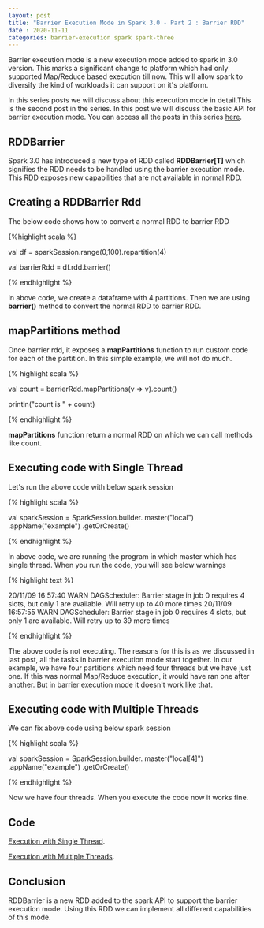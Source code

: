 ```yaml
---
layout: post
title: "Barrier Execution Mode in Spark 3.0 - Part 2 : Barrier RDD"
date : 2020-11-11
categories: barrier-execution spark spark-three 
---
```

Barrier execution mode is a new execution mode added to spark in 3.0 version. This marks a significant change to platform which had only supported Map/Reduce based execution till now. This will allow spark to diversify the kind of workloads it can support on it's platform.

In this series posts we will discuss about this execution mode in detail.This is the second post in the series. In this post we will discuss the basic API for barrier execution mode. You can access all the posts in this series [here](/categories/barrier-execution).

## RDDBarrier

Spark 3.0 has introduced a new type of RDD called **RDDBarrier[T]** which signifies the RDD needs to be handled using the barrier execution mode. This RDD exposes new capabilities that are not available in normal RDD.

## Creating a RDDBarrier Rdd

The below code shows how to convert a normal RDD to barrier RDD

{%highlight scala %}

val df = sparkSession.range(0,100).repartition(4)

val barrierRdd = df.rdd.barrier()

{% endhighlight %}

In above code, we create a dataframe with 4 partitions. Then we are using **barrier()** method to convert the normal RDD to barrier RDD.

## mapPartitions method

Once barrier rdd, it exposes a **mapPartitions** function to run custom code for each of the partition. In this simple example, we will not do much.

{% highlight scala %}


val count = barrierRdd.mapPartitions(v => v).count()

println("count is " + count)

{% endhighlight %}

**mapPartitions** function return a normal RDD on which we can call methods like count.

## Executing code with Single Thread

Let's run the above code with below spark session

{% highlight scala %}

val sparkSession = SparkSession.builder.
          master("local")
          .appName("example")
          .getOrCreate()

{% endhighlight %}

In above code, we are running the program in which master which has single thread. When you run the code, you will see below warnings

{% highlight text %}

20/11/09 16:57:40 WARN DAGScheduler: Barrier stage in job 0 requires 4 slots, but only 1 are available. Will retry up to 40 more times
20/11/09 16:57:55 WARN DAGScheduler: Barrier stage in job 0 requires 4 slots, but only 1 are available. Will retry up to 39 more times

{% endhighlight %}

The above code is not executing. The reasons for this is as we discussed in last post, all the tasks in barrier execution mode start together. In our example, we have four partitions which need four threads but we have just one. If this was normal Map/Reduce execution, it would have ran one after another. But in barrier execution mode it doesn't work like that.

## Executing code with Multiple Threads

We can fix above code using below spark session

{% highlight scala %}

val sparkSession = SparkSession.builder.
          master("local[4]")
          .appName("example")
          .getOrCreate()

{% endhighlight %}

Now we have four threads. When you execute the code now it works fine.


## Code

[Execution with Single Thread](https://github.com/phatak-dev/spark-3.0-examples/blob/master/src/main/scala/com/madhukaraphatak/spark/barrier/BarrierExceptionExample.scala).

[Execution with Multiple Threads](https://github.com/phatak-dev/spark-3.0-examples/blob/master/src/main/scala/com/madhukaraphatak/spark/barrier/BarrierRddExample.scala).

## Conclusion

RDDBarrier is a new RDD added to the spark API to support the barrier execution mode. Using this RDD we can implement all different capabilities of this mode.
